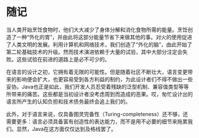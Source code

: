 # 随记

当人类开始烹饪食物时，他们大大减少了身体分解和消化食物所需的能量。烹饪创造了一种“外化的胃”，并由此将这部分能量节省下来做其他的事。对火的使用促进了人类文明的发展。利用计算机和网络技术，我们创造了“外化的脑”，由此开始了第二轮基础技术的升级。然而技术演进依赖于大量的试验，其中大部分注定会失败。这些试验在前进的道路上是必不可少的。

在语言的设计之初，它拥有着无限的可能性。但是随着社区不断壮大，语言变更带来的影响便会扩大，也更容易受到各方利益的制约，为此设计者们不得不做出一些妥协。Java也正是如此，我们开发人员忍受着残缺的泛型机制、兼容值类型等等所带来的痛苦。这些都是当初设计者没考虑周到而造成的恶果。哎，匆忙设计出的语言所产生的认知负担和技术债务最终会追上我们的。

此外，对于语言来说，仅具备图灵完备性（Turing-completeness）还不够，还需要更多：语言必须具备富有创造性的表达能力，而不是用不必要的细节来拖累我们。显然，Java在这方面仅仅达到及格线罢了。